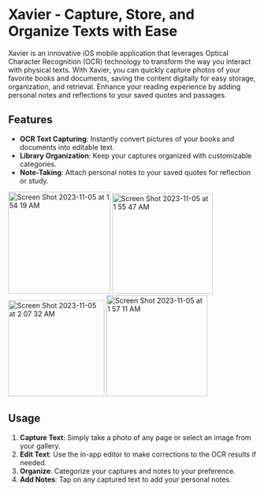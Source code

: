 # Xavier - Capture, Store, and Organize Texts with Ease

Xavier is an innovative iOS mobile application that leverages Optical Character Recognition (OCR) technology to transform the way you interact with physical texts. With Xavier, you can quickly capture photos of your favorite books and documents, saving the content digitally for easy storage, organization, and retrieval. Enhance your reading experience by adding personal notes and reflections to your saved quotes and passages.

## Features

- **OCR Text Capturing**: Instantly convert pictures of your books and documents into editable text.
- **Library Organization**: Keep your captures organized with customizable categories.
- **Note-Taking**: Attach personal notes to your saved quotes for reflection or study.

<img width="207" alt="Screen Shot 2023-11-05 at 1 54 19 AM" src="https://github.com/emilyhasson/Xavier/assets/55060753/355fc81d-7e18-4ed7-8702-fbd50f5957ad">
<img width="204" alt="Screen Shot 2023-11-05 at 1 55 47 AM" src="https://github.com/emilyhasson/Xavier/assets/55060753/300ce205-8f6d-458c-aae4-9c269cb1b4cb">
<img width="195" alt="Screen Shot 2023-11-05 at 2 07 32 AM" src="https://github.com/emilyhasson/Xavier/assets/55060753/7f11e0e0-e172-4749-8825-51b5a1d96f4c">
<img width="205" alt="Screen Shot 2023-11-05 at 1 57 11 AM" src="https://github.com/emilyhasson/Xavier/assets/55060753/7cd21a11-9b03-4f3e-bb45-6a845f236131">

## Usage

1. **Capture Text**: Simply take a photo of any page or select an image from your gallery.
2. **Edit Text**: Use the in-app editor to make corrections to the OCR results if needed.
3. **Organize**: Categorize your captures and notes to your preference.
4. **Add Notes**: Tap on any captured text to add your personal notes.
